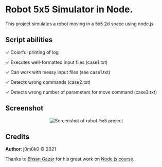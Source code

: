 <h1>Robot 5x5 Simulator in Node.</h1>
This project simulates a robot moving in a 5x5 2d space using node.js


## Script abilities

  ✓ Colorful printing of log

  ✓ Executes well-formatted input files (case1.txt)

  ✓ Can work with messy input files (see case1.txt)
 
  ✓ Detects wrong commands (case2.txt)

  ✓ Detects wrong number of parameters for move command (case3.txt)

## Screenshot
<p align="center"> 
  <img src="https://user-images.githubusercontent.com/93967783/147612363-35c1ec3d-8883-469f-a4fa-ab00e3f1e7a9.png" alt="Screenshot of robot-5x5 project" />
</p>


## Credits
**Author**: j0m0k0 &copy; 2021

Thanks to [Ehsan Gazar](https://ehsangazar.com/) for his great work on [Node.js course](https://maktabkhooneh.org/course/%D8%A2%D9%85%D9%88%D8%B2%D8%B4-node-js-mk1313/).



